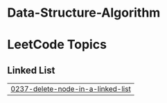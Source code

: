 # Data-Structure-Algorithm
<!---LeetCode Topics Start-->
# LeetCode Topics
## Linked List
|  |
| ------- |
| [0237-delete-node-in-a-linked-list](https://github.com/Naseem010/Data-Structure-Algorithm/tree/master/0237-delete-node-in-a-linked-list) |
<!---LeetCode Topics End-->